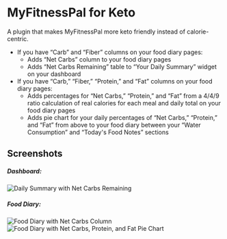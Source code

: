 # MyFitnessPal for Keto

A plugin that makes MyFitnessPal more keto friendly instead of calorie-centric.

* If you have “Carb” and “Fiber” columns on your food diary pages:
	* Adds “Net Carbs” column to your food diary pages
	* Adds “Net Carbs Remaining” table to “Your Daily Summary” widget on your dashboard
* If you have “Carb,” “Fiber,” “Protein,” and “Fat” columns on your food diary pages:
	* Adds percentages for “Net Carbs,” “Protein,” and “Fat” from a 4/4/9 ratio calculation of real calories for each meal and daily total on your food diary pages
	* Adds pie chart for your daily percentages of “Net Carbs,” “Protein,” and “Fat” from above to your food diary between your “Water Consumption” and “Today's Food Notes” sections

## Screenshots
##### Dashboard:
![Daily Summary with Net Carbs Remaining](http://donotknow.github.com/MyFitnessPalForKeto/images/daily-summary.png)
##### Food Diary:
![Food Diary with Net Carbs Column](http://donotknow.github.com/MyFitnessPalForKeto/images/food-diary.png)
![Food Diary with Net Carbs, Protein, and Fat Pie Chart](http://donotknow.github.com/MyFitnessPalForKeto/images/pie-chart.png)
